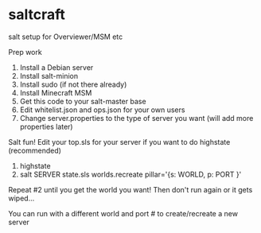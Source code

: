 # saltcraft
salt setup for Overviewer/MSM etc

Prep work

1.  Install a Debian server
2.  Install salt-minion
3.  Install sudo (if not there already)
4.  Install Minecraft MSM
5.  Get this code to your salt-master base
6.  Edit whitelist.json and ops.json for your own users
7.  Change server.properties to the type of server you want (will add more properties later)

Salt fun!  Edit your top.sls for your server if you want to do highstate (recommended)

1. highstate
2. salt SERVER state.sls worlds.recreate pillar='{s: WORLD, p: PORT }'

Repeat #2 until you get the world you want!  Then don't run again or it gets wiped...

You can run with a different world and port # to create/recreate a new server


